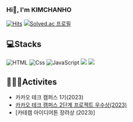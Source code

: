 

### Hi👋, I'm KIMCHANHO

[![Hits](https://hits.seeyoufarm.com/api/count/incr/badge.svg?url=https%3A%2F%2Fgithub.com%2Fkimchanho97&count_bg=%2379C83D&title_bg=%23555555&icon=&icon_color=%23E7E7E7&title=visited&edge_flat=false)](https://hits.seeyoufarm.com) [![Solved.ac
프로필](http://mazassumnida.wtf/api/mini/generate_badge?boj=nh0903)](https://solved.ac/nh0903)

## 💻Stacks

![HTML](https://img.shields.io/badge/HTML-E34F26?style=flat-square&logo=html5&logoColor=white) <img alt="Css" src ="https://img.shields.io/badge/CSS-1572B6.svg?&style=flat-square&logo=CSS3&logoColor=white"/> ![JavaScript](https://img.shields.io/badge/JavaScript-F7DF1E?style=flat-square&logo=javascript&logoColor=black) 
<img src="https://img.shields.io/badge/React-61DAFB?style=flat-square&logo=React&logoColor=white"> <img src="https://img.shields.io/badge/Python-3776AB?style=flat-square&logo=Python&logoColor=white">

## 🧑🏻‍💻Activites

+ 카카오 테크 캠퍼스 1기(2023)
+ [카카오 테크 캠퍼스 2단계 프로젝트 우수상(2023)](https://github.com/kimchanho97/step2-FE-kakao-shop)
+ [카테캠 아이디어톤 장려상 (2023)]
